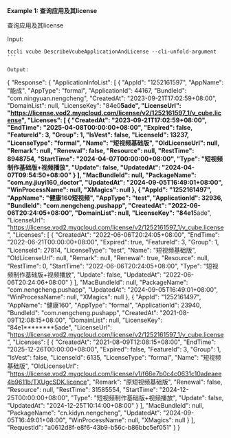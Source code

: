 **Example 1: 查询应用及其license**

查询应用及其license

Input: 

```
tccli vcube DescribeVcubeApplicationAndLicense --cli-unfold-argument ```

Output: 
```
{
    "Response": {
        "ApplicationInfoList": [
            {
                "AppId": "1252161597",
                "AppName": "能成",
                "AppType": "formal",
                "ApplicationId": 44167,
                "BundleId": "com.ningyuan.nengcheng",
                "CreatedAt": "2023-09-21T17:02:59+08:00",
                "DomainList": null,
                "LicenseKey": "84e0********5ade",
                "LicenseUrl": "https://license.vod2.myqcloud.com/license/v2/1252161597_1/v_cube.license",
                "Licenses": [
                    {
                        "CreatedAt": "2023-09-21T17:02:59+08:00",
                        "EndTime": "2025-04-08T00:00:00+08:00",
                        "Expired": false,
                        "FeatureId": 3,
                        "Group": 1,
                        "IsVest": false,
                        "LicenseId": 13237,
                        "LicenseType": "formal",
                        "Name": "短视频基础版",
                        "OldLicenseUrl": null,
                        "Remark": null,
                        "Renewal": false,
                        "Resource": null,
                        "RestTime": 8948754,
                        "StartTime": "2024-04-07T00:00:00+08:00",
                        "Type": "短视频制作基础版+视频播放",
                        "Update": false,
                        "UpdatedAt": "2024-04-07T09:54:50+08:00"
                    }
                ],
                "MacBundleId": null,
                "PackageName": "com.ny.jiuyi160_doctor",
                "UpdatedAt": "2024-09-05T16:49:01+08:00",
                "WinProcessName": null,
                "XMagics": null
            },
            {
                "AppId": "1252161497",
                "AppName": "健康160短视频",
                "AppType": "test",
                "ApplicationId": 32936,
                "BundleId": "com.nengcheng.pushapp",
                "CreatedAt": "2022-06-06T20:24:05+08:00",
                "DomainList": null,
                "LicenseKey": "84e1********5ade",
                "LicenseUrl": "https://license.vod2.myqcloud.com/license/v2/1252161597_1/v_cube.license",
                "Licenses": [
                    {
                        "CreatedAt": "2022-06-06T20:24:05+08:00",
                        "EndTime": "2022-06-21T00:00:00+08:00",
                        "Expired": true,
                        "FeatureId": 3,
                        "Group": 1,
                        "LicenseId": 27814,
                        "LicenseType": "test",
                        "Name": "短视频基础版",
                        "OldLicenseUrl": null,
                        "Remark": null,
                        "Renewal": true,
                        "Resource": null,
                        "RestTime": 0,
                        "StartTime": "2022-06-06T20:24:05+08:00",
                        "Type": "短视频制作基础版+视频播放",
                        "Update": false,
                        "UpdatedAt": "2022-06-06T20:24:06+08:00"
                    }
                ],
                "MacBundleId": null,
                "PackageName": "com.nengcheng.pushapp",
                "UpdatedAt": "2024-09-05T16:49:01+08:00",
                "WinProcessName": null,
                "XMagics": null
            },
            {
                "AppId": "1252161497",
                "AppName": "健康160",
                "AppType": "formal",
                "ApplicationId": 23940,
                "BundleId": "com.nengcheng.pushapp",
                "CreatedAt": "2021-08-09T12:08:15+08:00",
                "DomainList": null,
                "LicenseKey": "84e1********5ade",
                "LicenseUrl": "https://license.vod2.myqcloud.com/license/v2/1252161597_1/v_cube.license",
                "Licenses": [
                    {
                        "CreatedAt": "2021-08-09T12:08:15+08:00",
                        "EndTime": "2025-12-26T00:00:00+08:00",
                        "Expired": false,
                        "FeatureId": 3,
                        "Group": 1,
                        "IsVest": false,
                        "LicenseId": 6135,
                        "LicenseType": "formal",
                        "Name": "短视频基础版",
                        "OldLicenseUrl": "https://license.vod2.myqcloud.com/license/v1/f66e7b0c4c0631c10adeaee4b9611b/TXUgcSDK.licence",
                        "Remark": "原短视频基础版",
                        "Renewal": false,
                        "Resource": null,
                        "RestTime": 31585554,
                        "StartTime": "2024-12-25T00:00:00+08:00",
                        "Type": "短视频制作基础版+视频播放",
                        "Update": false,
                        "UpdatedAt": "2024-12-25T10:14:00+08:00"
                    }
                ],
                "MacBundleId": null,
                "PackageName": "cn.kidyn.nengcheng",
                "UpdatedAt": "2024-09-05T16:49:01+08:00",
                "WinProcessName": null,
                "XMagics": null
            }
        ],
        "RequestId": "a0612d8f-e8f6-43b9-b56c-b86bbc5ef051"
    }
}
```

